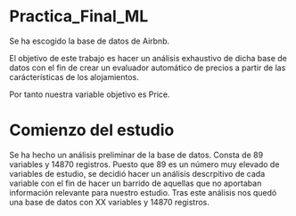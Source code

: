 # Practica_Final_ML

Se ha escogido la base de datos de Airbnb.

El objetivo de este trabajo es hacer un análisis exhaustivo de dicha base de datos con el fin de crear un evaluador automático de precios a partir de las carácterísticas de los alojamientos. 

Por tanto nuestra variable objetivo es Price. 

# Comienzo del estudio
Se ha hecho un análisis preliminar de la base de datos. Consta de 89 variables y 14870 registros. Puesto que 89 es un número muy elevado de variables de estudio, se decidió hacer un análisis descrpitivo de cada variable con el fin de hacer un barrido de aquellas que no aportaban información relevante para nuestro estudio. Tras este análisis nos quedó una base de datos con XX variables y 14870 registros. 


